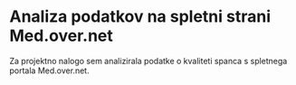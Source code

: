 # Analiza podatkov na spletni strani Med.over.net

Za projektno nalogo sem analizirala podatke o kvaliteti spanca s spletnega portala Med.over.net.
